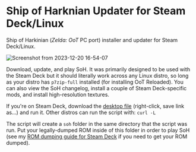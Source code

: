 # Ship of Harknian Updater for Steam Deck/Linux
Ship of Harkinian (*Zelda: OoT* PC port) installer and updater for Steam Deck/Linux.

![Screenshot from 2023-12-20 16-54-07](https://github.com/linuxgamingcentral/ship-of-harkinian-updater/assets/101075966/d86a85ec-07c4-4bdf-9176-937f03587865)

Download, update, and play SoH. It was primarily designed to be used with the Steam Deck but it should literally work across any Linux distro, so long as your distro has `p7zip-full` installed (for installing OoT Reloaded). You can also view the SoH changelog, install a couple of Steam Deck-specific mods, and install high-resolution textures.

If you're on Steam Deck, download the [desktop file]() (right-click, save link as...) and run it. Other distros can run the script with:
`curl -L `

The script will create a `soh` folder in the same directory that the script was run. Put your legally-dumped ROM inside of this folder in order to play SoH (see my [ROM dumping guide for Steam Deck](https://linuxgamingcentral.com/posts/ship-of-harkinian-steam-deck-guide/) if you need to get your ROM dumped).
